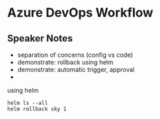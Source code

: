 # Azure DevOps Workflow

## Speaker Notes

* separation of concerns (config vs code)
* demonstrate: rollback using helm
* demonstrate: automatic trigger, approval
* 

using helm
```
helm ls --all
helm rollback sky 1
```
